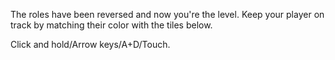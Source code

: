 The roles have been reversed and now you're the level. Keep your player on track by matching their color with the tiles below.

Click and hold/Arrow keys/A+D/Touch.